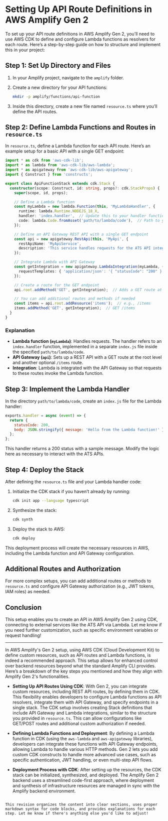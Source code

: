 # Setting Up API Route Definitions in AWS Amplify Gen 2

To set up your API route definitions in AWS Amplify Gen 2, you’ll need to use AWS CDK to define and configure Lambda functions as resolvers for each route. Here’s a step-by-step guide on how to structure and implement this in your project:

## Step 1: Set Up Directory and Files

1. In your Amplify project, navigate to the `amplify` folder.
2. Create a new directory for your API functions:

   ```bash
   mkdir -p amplify/functions/api-function
   ```

3. Inside this directory, create a new file named `resource.ts` where you’ll define the API routes.

## Step 2: Define Lambda Functions and Routes in `resource.ts`

In `resource.ts`, define a Lambda function for each API route. Here’s an example setup for a basic API with a single GET endpoint:

```typescript
import * as cdk from 'aws-cdk-lib';
import * as lambda from 'aws-cdk-lib/aws-lambda';
import * as apigateway from 'aws-cdk-lib/aws-apigateway';
import { Construct } from 'constructs';

export class ApiFunctionStack extends cdk.Stack {
  constructor(scope: Construct, id: string, props?: cdk.StackProps) {
    super(scope, id, props);

    // Define a Lambda function
    const myLambda = new lambda.Function(this, 'MyLambdaHandler', {
      runtime: lambda.Runtime.NODEJS_18_X,
      handler: 'index.handler',  // Update this to your handler function
      code: lambda.Code.fromAsset('path/to/lambda/code'),  // Path to your function's code
    });

    // Define an API Gateway REST API with a single GET endpoint
    const api = new apigateway.RestApi(this, 'MyApi', {
      restApiName: 'MyApiService',
      description: 'This service handles requests for the ATS API integration.',
    });

    // Integrate Lambda with API Gateway
    const getIntegration = new apigateway.LambdaIntegration(myLambda, {
      requestTemplates: { 'application/json': '{ "statusCode": "200" }' }
    });

    // Create a route for the GET endpoint
    api.root.addMethod('GET', getIntegration);  // Adds a GET route at the root of the API

    // You can add additional routes and methods if needed
    const items = api.root.addResource('items');  // e.g., /items
    items.addMethod('GET', getIntegration);  // GET /items
  }
}
```

### Explanation

- **Lambda function (`myLambda`)**: Handles requests. The handler refers to an `index.handler` function, implemented in a separate `index.js` file inside the specified `path/to/lambda/code`.
- **API Gateway (`api`)**: Sets up a REST API with a GET route at the root level and another optional `/items` route.
- **Integration**: Lambda is integrated with the API Gateway so that requests to these routes invoke the Lambda function.

## Step 3: Implement the Lambda Handler

In the directory `path/to/lambda/code`, create an `index.js` file for the Lambda handler:

```javascript
exports.handler = async (event) => {
  return {
    statusCode: 200,
    body: JSON.stringify({ message: 'Hello from the Lambda function!' }),
  };
};
```

This handler returns a 200 status with a sample message. Modify the logic here as necessary to interact with the ATS APIs.

## Step 4: Deploy the Stack

After defining the `resource.ts` file and your Lambda handler code:

1. Initialize the CDK stack if you haven’t already by running:

   ```bash
   cdk init app --language typescript
   ```

2. Synthesize the stack:

   ```bash
   cdk synth
   ```

3. Deploy the stack to AWS:

   ```bash
   cdk deploy
   ```

This deployment process will create the necessary resources in AWS, including the Lambda function and API Gateway configuration.

## Additional Routes and Authorization

For more complex setups, you can add additional routes or methods to `resource.ts` and configure API Gateway authorization (e.g., JWT tokens, IAM roles) as needed.

## Conclusion

This setup enables you to create an API in AWS Amplify Gen 2 using CDK, connecting to external services like the ATS API via Lambda. Let me know if you need further customization, such as specific environment variables or request handling!

---

In AWS Amplify's Gen 2 setup, using AWS CDK (Cloud Development Kit) to define custom resources, such as API routes and Lambda functions, is indeed a recommended approach. This setup allows for enhanced control over backend resources beyond what the standard Amplify CLI provides. Here’s a breakdown of the key steps you mentioned and how they align with Amplify Gen 2's functionalities.

- **Setting Up API Routes Using CDK**: With Gen 2, you can integrate custom resources, including REST API routes, by defining them in CDK. This flexibility enables developers to configure Lambda functions as API resolvers, integrate them with API Gateway, and specify endpoints in a single stack. The CDK setup involves creating Stack definitions that include API Gateway and Lambda integrations, similar to the structure you provided in `resource.ts`. This can allow configurations like GET/POST routes and additional custom authorization if needed.

- **Defining Lambda Functions and Deployment**: By defining a Lambda function in CDK (using the `aws-lambda` and `aws-apigateway` libraries), developers can integrate these functions with API Gateway endpoints, allowing Lambda to handle various HTTP methods. Gen 2 lets you add custom CDK constructs to handle more advanced use cases, such as specific authentication, JWT handling, or even multi-step API flows.

- **Deployment Process with CDK**: After setting up the resources, the CDK stack can be initialized, synthesized, and deployed. The Amplify Gen 2 backend uses a streamlined code-first approach, where deployment and synthesis of infrastructure resources are managed in sync with the Amplify backend environment.
```

This revision organizes the content into clear sections, uses proper markdown syntax for code blocks, and provides explanations for each step. Let me know if there's anything else you'd like to adjust!